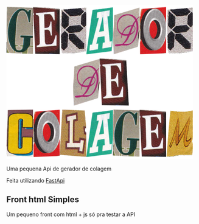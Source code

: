![Gerador](gerador.png)

Uma pequena Api de gerador de colagem

Feita utilizando [FastApi](https://fastapi.tiangolo.com/)


## Front html Simples ##

Um pequeno front com html + js só pra testar a API
